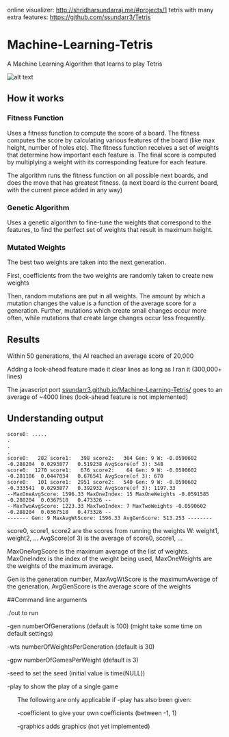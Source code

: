 online visualizer:  http://shridharsundarraj.me/#projects/1
tetris with many extra features: https://github.com/ssundarr3/Tetris

# Machine-Learning-Tetris
A Machine Learning Algorithm that learns to play Tetris

![alt text](https://github.com/ssundarr3/Machine-Learning-Tetris/blob/master/pics/TetrisMachineLearning.gif "Machine Learning GIF")


## How it works
### Fitness Function
Uses a fitness function to compute the score of a board.
The fitness computes the score by calculating various features of the board (like max height, number of holes etc).
The fitness function receives a set of weights that determine how important each feature is.
The final score is computed by multiplying a weight with its corresponding feature for each feature.

The algorithm runs the fitness function on all possible next boards, and does the move that has greatest fitness.
(a next board is the current board, with the current piece added in any way)

### Genetic Algorithm
Uses a genetic algorithm to fine-tune the weights that correspond to the features, to find the perfect set of weights that result in maximum height.

### Mutated Weights
The best two weights are taken into the next generation. 

First, coefficients from the two weights are randomly taken to create new weights

Then, random mutations are put in all weights. The amount by which a mutation changes the value is a function of the average score for a generation. Further, mutations which create small changes occur more often, while mutations that create large changes occur less frequently.


## Results

Within 50 generations, the AI reached an average score of 20,000

Adding a look-ahead feature made it clear lines as long as I ran it (300,000+ lines)


The javascript port [ssundarr3.github.io/Machine-Learning-Tetris/](https://ssundarr3.github.io/Machine-Learning-Tetris/)
 goes to an average of ~4000 lines (look-ahead feature is not implemented)


## Understanding output

    score0: .....
    .
    .
    .
    score0:   282 score1:   398 score2:   364 Gen: 9 W: -0.0590602  -0.288204  0.0293877   0.519238 AvgScore(of 3): 348
    score0:  1270 score1:   676 score2:    64 Gen: 9 W: -0.0590602  -0.281186  0.0447034   0.676541 AvgScore(of 3): 670
    score0:   101 score1:  2951 score2:   540 Gen: 9 W: -0.0590602  -0.333541  0.0293877   0.392932 AvgScore(of 3): 1197.33
    --MaxOneAvgScore: 1596.33 MaxOneIndex: 15 MaxOneWeights -0.0591585  -0.288204  0.0367518   0.473326 --
    --MaxTwoAvgScore: 1223.33 MaxTwoIndex: 7 MaxTwoWeights -0.0590602  -0.288204  0.0367518   0.473326 --
    ------- Gen: 9 MaxAvgWtScore: 1596.33 AvgGenScore: 513.253 --------

score0, score1, score2 are the scores from running the weights W: weight1, weight2, ... AvgScore(of 3) is the average of score0, score1, ...

MaxOneAvgScore is the maximum average of the list of weights. MaxOneIndex is the index of the weight being used, MaxOneWeights are the weights of the maximum average.

Gen is the generation number, MaxAvgWtScore is the maximumAverage of the generation, AvgGenScore is the average score of the weights


##Command line arguments

./out to run

-gen numberOfGenerations (default is 100) (might take some time on default settings)

-wts numberOfWeightsPerGeneration (default is 30)

-gpw numberOfGamesPerWeight (default is 3)


-seed to set the seed (initial value is time(NULL))


-play to show the play of a single game

&nbsp;&nbsp;&nbsp;&nbsp;&nbsp;&nbsp;The following are only applicable if -play has also been given:

&nbsp;&nbsp;&nbsp;&nbsp;&nbsp;&nbsp;-coefficient to give your own coefficients (between -1, 1)

&nbsp;&nbsp;&nbsp;&nbsp;&nbsp;&nbsp;-graphics adds graphics (not yet implemented)


